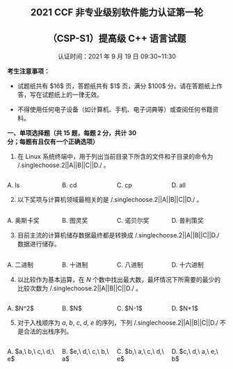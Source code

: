 ## <div style="text-align: center;">2021 CCF 非专业级别软件能力认证第一轮</div>

## <div style="text-align: center;">（CSP-S1）提高级 C++ 语言试题</div>

<div style="text-align: center;">认证时间：2021 年 9 月 19 日 09:30~11:30</div>

**考生注意事项：**

<ul><li>试题纸共有 $16$ 页，答题纸共有 $1$ 页，满分 $100$ 分。请在答题纸上作答，写在试题纸上的一律无效。</li></ul>

<ul><li>不得使用任何电子设备（如计算机、手机、电子词典等）或查阅任何书籍资料。</li></ul>

**一、单项选择题（共 $\textbf{15}$ 题，每题 $\textbf{2}$ 分，共计 $\textbf{30}$ 分；每题有且仅有一个正确选项）**

1. 在 Linux 系统终端中，用于列出当前目录下所含的文件和子目录的命令为 /.singlechoose.2||A||B||C||D./ 。

<div style="float: left; width: 25%"><p>A. ls</p></div><div style="float: left; width: 25%"><p>B. cd</p></div><div style="float: left; width: 25%"><p>C. cp</p></div><div style="float: left; width: 25%"><p>D. all</p></div>

2. 以下奖项与计算机领域最相关的是 /.singlechoose.2||A||B||C||D./ 。

<div style="float: left; width: 25%"><p>A. 奥斯卡奖</p></div><div style="float: left; width: 25%"><p>B. 图灵奖</p></div><div style="float: left; width: 25%"><p>C. 诺贝尔奖</p></div><div style="float: left; width: 25%"><p>D. 普利策奖</p></div>

3. 目前主流的计算机储存数据最终都是转换成 /.singlechoose.2||A||B||C||D./ 数据进行储存。

<div style="float: left; width: 25%"><p>A. 二进制</p></div><div style="float: left; width: 25%"><p>B. 十进制</p></div><div style="float: left; width: 25%"><p>C. 八进制</p></div><div style="float: left; width: 25%"><p>D. 十六进制</p></div>

4. 以比较作为基本运算，在 $N$ 个数中找出最大数，最坏情况下所需要的最少的比较次数为 /.singlechoose.2||A||B||C||D./ 。

<div style="float: left; width: 25%"><p>A. $N^2$</p></div><div style="float: left; width: 25%"><p>B. $N$</p></div><div style="float: left; width: 25%"><p>C. $N-1$</p></div><div style="float: left; width: 25%"><p>D. $N+1$</p></div>

5. 对于入栈顺序为 $a,\ b,\ c,\ d,\ e$ 的序列，下列 /.singlechoose.2||A||B||C||D./ 不是合法的出栈序列。

<div style="float: left; width: 25%"><p>A. $a,\ b,\ c,\ d,\ e$</p></div><div style="float: left; width: 25%"><p>B. $e,\ d,\ c,\ b,\ a$</p></div><div style="float: left; width: 25%"><p>C. $b,\ a,\ c,\ d,\ e$</p></div><div style="float: left; width: 25%"><p>D. $c,\ d,\ a,\ e,\ b$</p></div>
